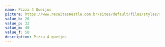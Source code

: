 ```yaml
---
name: Pizza 4 Queijos
picture: https://www.receitasnestle.com.br/sites/default/files/styles/recipe_detail_desktop/public/srh_recipes/d036cd01122da62bf581784f52d99b3a.jpg.webp?itok=U-ydxyBL
value_b: 26
value_p: 32
value_m: 40
value_f: 50
description: Pizza 4 queijos
---
```

